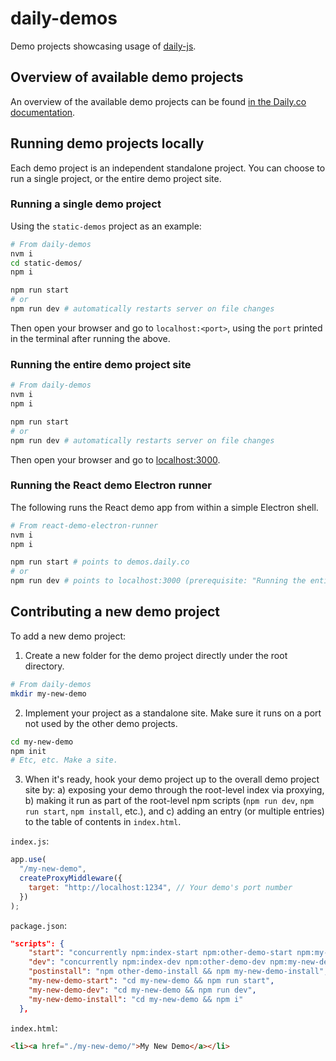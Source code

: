 # daily-demos

Demo projects showcasing usage of [daily-js](https://github.com/daily-co/daily-js).

## Overview of available demo projects

An overview of the available demo projects can be found [in the Daily.co documentation](https://docs.daily.co/docs/demos).

## Running demo projects locally

Each demo project is an independent standalone project. You can choose to run a single project, or the entire demo project site.

### Running a single demo project

Using the `static-demos` project as an example:

```bash
# From daily-demos
nvm i
cd static-demos/
npm i

npm run start
# or
npm run dev # automatically restarts server on file changes
```

Then open your browser and go to `localhost:<port>`, using the `port` printed in the terminal after running the above.

### Running the entire demo project site

```bash
# From daily-demos
nvm i
npm i

npm run start
# or
npm run dev # automatically restarts server on file changes
```

Then open your browser and go to [localhost:3000](http://localhost:3000/).

### Running the React demo Electron runner

The following runs the React demo app from within a simple Electron shell.

```bash
# From react-demo-electron-runner
nvm i
npm i

npm run start # points to demos.daily.co
# or
npm run dev # points to localhost:3000 (prerequisite: "Running the entire demo project site")
```

## Contributing a new demo project

To add a new demo project:

1. Create a new folder for the demo project directly under the root directory.

```bash
# From daily-demos
mkdir my-new-demo
```

2. Implement your project as a standalone site. Make sure it runs on a port not used by the other demo projects.

```bash
cd my-new-demo
npm init
# Etc, etc. Make a site.
```

3. When it's ready, hook your demo project up to the overall demo project site by: a) exposing your demo through the root-level index via proxying, b) making it run as part of the root-level npm scripts (`npm run dev`, `npm run start`, `npm install`, etc.), and c) adding an entry (or multiple entries) to the table of contents in `index.html`.

`index.js`:

```javascript
app.use(
  "/my-new-demo",
  createProxyMiddleware({
    target: "http://localhost:1234", // Your demo's port number
  })
);
```

`package.json`:

```json
"scripts": {
    "start": "concurrently npm:index-start npm:other-demo-start npm:my-new-demo-start",
    "dev": "concurrently npm:index-dev npm:other-demo-dev npm:my-new-demo-dev",
    "postinstall": "npm other-demo-install && npm my-new-demo-install",
    "my-new-demo-start": "cd my-new-demo && npm run start",
    "my-new-demo-dev": "cd my-new-demo && npm run dev",
    "my-new-demo-install": "cd my-new-demo && npm i"
  },
```

`index.html`:

```html
<li><a href="./my-new-demo/">My New Demo</a></li>
```
